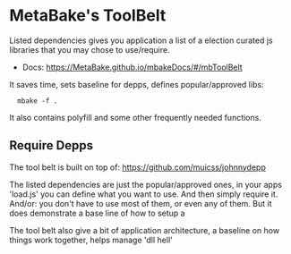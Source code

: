

# MetaBake's ToolBelt

Listed dependencies gives you application a list of a election curated js libraries that you may chose to use/require.

- Docs: https://MetaBake.github.io/mbakeDocs/#/mbToolBelt

It saves time, sets baseline for depps, defines popular/approved libs:

      mbake -f .



It also contains polyfill and some other frequently needed functions.

 
## Require Depps

The tool belt is built on top of: https://github.com/muicss/johnnydepp

The listed dependencies are just the popular/approved ones, in your apps 'load.js' you can define what you want to use. And then simply require it.
And/or: you don't have to use most of them, or even any of them. But it does demonstrate a base line of how to setup a 

The tool belt also give a bit of application architecture, a baseline on how things work together,  helps manage 'dll hell'




